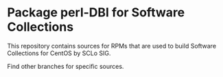 # Package perl-DBI for Software Collections

This repository contains sources for RPMs that are used
to build Software Collections for CentOS by SCLo SIG.

Find other branches for specific sources.

